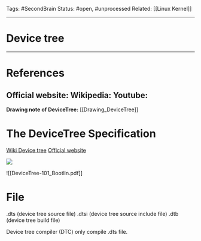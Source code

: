 Tags: #SecondBrain 
Status: #open, #unprocessed
Related: [[Linux Kernel]]

---
# Device tree







---
# References
Official website:
Wikipedia:
Youtube:
---


**Drawing note of DeviceTree:** [[Drawing_DeviceTree]]
# The DeviceTree Specification
[Wiki Device tree](https://en.wikipedia.org/wiki/Devicetree)
[Official website](https://www.devicetree.org/)

![](https://www.youtube.com/watch?v=a9CZ1Uk3OYQ)

![[DeviceTree-101_Bootlin.pdf]]




# File

.dts (device tree source file)
.dtsi (device tree source include file)
.dtb (device tree build file)

Device tree compiler (DTC) only compile .dts file.
